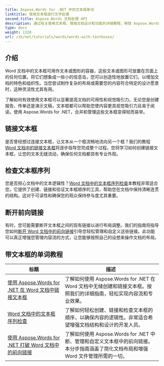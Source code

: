 ```yaml
---
title: Aspose.Words for .NET 中的文本框单词
linktitle: 使用文本框进行文字处理
second_title: Aspose.Words 文档处理 API
description: 通过有关使用文本框、增强文档设计和功能的详细教程，释放 Aspose.Words for .NET 的强大功能。
type: docs
weight: 1320
url: /zh/net/tutorials/words/words-with-textboxes/
---
```

## 介绍

Word 文档中的文本框可用作文本或图形的容器，这些文本或图形可放置在页面上的任何位置。将它们想象成一些小的信息岛，您可以创造性地放置它们，以增加文档的特色和组织性。当您尝试制作复杂的布局或需要您的内容符合特定的设计愿景时，这种灵活性尤其有用。

了解如何有效使用文本框可以显著提高文档的可用性和视觉吸引力。无论您是创建报告、传单还是演示文稿，文本框都可以帮助您使内容更具视觉吸引力且易于阅读。使用 Aspose.Words for .NET，合并和管理这些文本框变得轻而易举。

## 链接文本框

是否曾经想过连接文本框，让文本从一个框流畅地流向另一个框？我们的教程[Word 文档中的链接文本框](./linked-text-boxes/)将逐步指导您完成整个过程。您将学习如何创建链接文本框，让您的文本无缝流动，确保任何文档都具有专业外观。

## 检查文本框序列

您是否担心文档中的文本逻辑性？[Word 文档中的文本框序列检查](./textbox-sequences-check/)本教程非常适合您。它提供了创建、链接和验证文本框顺序的工具，帮助您在文档中保持清晰连贯的结构。这对于可读性和确保您的观众保持参与度尤其重要。

## 断开前向链接

有时，您可能需要断开文本框之间的现有链接以进行布局调整。我们的指南将指导您如何[断开 Word 文档中的前向链接](./break-forward-link/)引导您轻松管理和自定义这些链接。此功能可以真正增强您管理内容流的方式，让您能够按照自己的设想来操作文档的布局。

## 带文本框的单词教程
| 标题 | 描述 |
| --- | --- |
| [使用 Aspose.Words for .NET 在 Word 文档中链接文本框](./linked-text-boxes/) | 了解如何使用 Aspose.Words for .NET 在 Word 文档中无缝创建和链接文本框。按照我们的详细指南，轻松实现内容流和专业效果。 |
| [Word 文档中的文本框序列检查](./textbox-sequences-check/) | 了解如何轻松创建、链接和检查文本框的顺序，以确保内容的逻辑性。非常适合希望增强文档结构和设计的开发人员。 |
| [使用 Aspose.Words for .NET 打破 Word 文档中的前向链接](./break-forward-link/) | 了解如何使用 Aspose.Words for .NET 中断、管理和自定义文本框中的前向链接。本分步指南涵盖了简化文档布局和增强 Word 文件管理所需的一切。 |